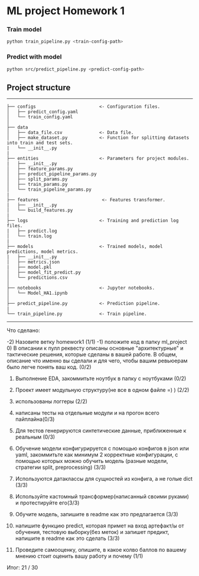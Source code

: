 # ML project Homework 1

### Train model

```bash
python train_pipeline.py <train-config-path>
```

### Predict with model

```bash
python src/predict_pipeline.py <predict-config-path>
```


## Project structure
------------

    ├── configs                        <- Configuration files.
    │   ├── predict_config.yaml
    │   └── train_config.yaml
    │
    ├── data
    │   ├── data_file.csv              <- Data file.
    │   ├── make_dataset.py            <- Function for splitting datasets into train and test sets.
    |   └── __init__.py
    |
    ├── entities                       <- Parameters for project modules.
    |   ├── __init__.py
    │   ├── feature_params.py
    │   ├── predict_pipeline_params.py
    │   ├── split_params.py
    │   ├── train_params.py
    │   └── train_pipeline_params.py
    |
    ├── features                        <- Features transformer.
    |   ├── __init__.py
    │   └── build_features.py
    |
    ├── logs                           <- Training and prediction log files.
    |   ├── predict.log
    │   └── train.log
    |
    ├── models                         <- Trained models, model predictions, model metrics.
    |   ├── __init__.py
    │   ├── metrics.json
    |   ├── model.pkl
    │   ├── model_fit_predict.py
    │   └── predictions.csv
    │
    ├── notebooks                      <- Jupyter notebooks.
    │   └── Model_HA1.ipynb              
    │                                     
    ├── predict_pipeline.py            <- Prediction pipeline.
    |
    └── train_pipeline.py              <- Train pipeline.
------------

Что сделано:

-2) Назовите ветку homework1 (1/1)
-1) положите код в папку ml_project
0) В описании к пулл реквесту описаны основные "архитектурные" и тактические решения, которые сделаны в вашей работе. В общем, описание что именно вы сделали и для чего, чтобы вашим ревьюерам было легче понять ваш код. (0/2)

1) Выполнение EDA, закоммитьте ноутбук в папку с ноутбуками (0/2)

2) Проект имеет модульную структуру(не все в одном файле =) ) (2/2)

3) использованы логгеры (2/2)

4) написаны тесты на отдельные модули и на прогон всего пайплайна(0/3)

5) Для тестов генерируются синтетические данные, приближенные к реальным (0/3)

6) Обучение модели конфигурируется с помощью конфигов в json или yaml, закоммитьте как минимум 2 корректные конфигурации, с помощью которых можно обучить модель (разные модели, стратегии split, preprocessing) (3/3)

7) Используются датаклассы для сущностей из конфига, а не голые dict (3/3) 

8) Используйте кастомный трансформер(написанный своими руками) и протестируйте его(3/3)

9) Обучите модель, запишите в readme как это предлагается (3/3)

10) напишите функцию predict, которая примет на вход артефакт/ы от обучения, тестовую выборку(без меток) и запишет предикт, напишите в readme как это сделать (3/3)  

13) Проведите самооценку, опишите, в какое колво баллов по вашему мнению стоит оценить вашу работу и почему (1/1) 

Итог: 21 / 30
